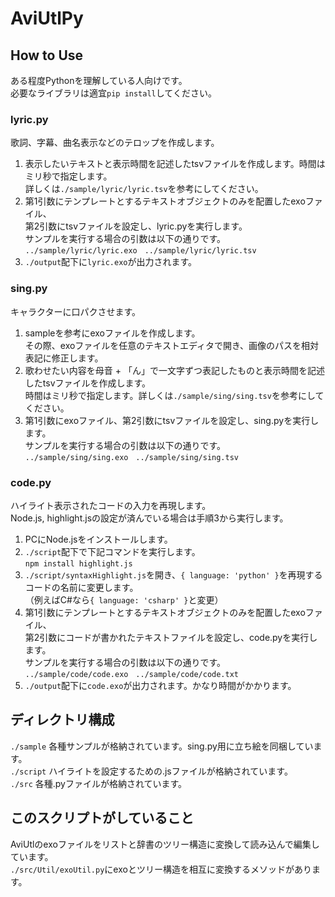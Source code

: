 # AviUtlPy

## How to Use
ある程度Pythonを理解している人向けです。<br/>
必要なライブラリは適宜`pip install`してください。

### lyric.py

歌詞、字幕、曲名表示などのテロップを作成します。

1. 表示したいテキストと表示時間を記述したtsvファイルを作成します。時間はミリ秒で指定します。<br/>
詳しくは`./sample/lyric/lyric.tsv`を参考にしてください。
2. 第1引数にテンプレートとするテキストオブジェクトのみを配置したexoファイル、<br/>
第2引数にtsvファイルを設定し、lyric.pyを実行します。<br>
サンプルを実行する場合の引数は以下の通りです。<br>
`../sample/lyric/lyric.exo　../sample/lyric/lyric.tsv`
3. `./output`配下に`lyric.exo`が出力されます。

### sing.py

キャラクターに口パクさせます。

1. sampleを参考にexoファイルを作成します。<br/>
その際、exoファイルを任意のテキストエディタで開き、画像のパスを相対表記に修正します。
2. 歌わせたい内容を母音 + 「ん」で一文字ずつ表記したものと表示時間を記述したtsvファイルを作成します。<br/>
時間はミリ秒で指定します。詳しくは`./sample/sing/sing.tsv`を参考にしてください。 
3. 第1引数にexoファイル、第2引数にtsvファイルを設定し、sing.pyを実行します。 <br>
サンプルを実行する場合の引数は以下の通りです。<br>
`../sample/sing/sing.exo　../sample/sing/sing.tsv`

### code.py

ハイライト表示されたコードの入力を再現します。<br/>
Node.js, highlight.jsの設定が済んでいる場合は手順3から実行します。

1. PCにNode.jsをインストールします。
2. `./script`配下で下記コマンドを実行します。<br/>
`npm install highlight.js`
3. `./script/syntaxHighlight.js`を開き、`{ language: 'python' }`を再現するコードの名前に変更します。<br/>
（例えばC#なら`{ language: 'csharp' }`と変更）
4. 第1引数にテンプレートとするテキストオブジェクトのみを配置したexoファイル、 <br/>
第2引数にコードが書かれたテキストファイルを設定し、code.pyを実行します。<br/>
サンプルを実行する場合の引数は以下の通りです。<br>
`../sample/code/code.exo　../sample/code/code.txt`
5. `./output`配下に`code.exo`が出力されます。かなり時間がかかります。

## ディレクトリ構成

`./sample` 各種サンプルが格納されています。sing.py用に立ち絵を同梱しています。<br/>
`./script` ハイライトを設定するための.jsファイルが格納されています。<br/>
`./src` 各種.pyファイルが格納されています。

## このスクリプトがしていること

AviUtlのexoファイルをリストと辞書のツリー構造に変換して読み込んで編集しています。<br/>
`./src/Util/exoUtil.py`にexoとツリー構造を相互に変換するメソッドがあります。<br/>

